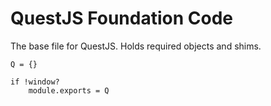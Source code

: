 # QuestJS Foundation Code

The base file for QuestJS. Holds required objects and shims.

<!-- -->
	
    Q = {}

    if !window?
    	module.exports = Q

   	
